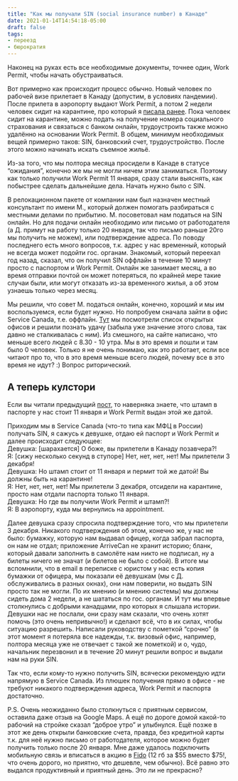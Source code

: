 ```yaml
---
title: "Как мы получали SIN (social insurance number) в Канаде"
date: 2021-01-14T14:54:18-05:00
draft: false
tags:
- переезд
- бюрократия
---
```

Наконец на руках есть все необходимые документы, точнее один, Work Permit, чтобы начать обустраиваться. 

Вот примерно как происходит процесс обычно. Новый человек по рабочей визе прилетает в Канаду (допустим, в условиях пандемии). После прилета в аэропорту выдают Work Permit, а потом 2 недели человек сидит на карантине, про который я [писала ранее](https://natashakatson.github.io/ru/posts/quarantine/). Пока человек сидит на карантине, можно подать на получение номера социального страхования и связаться с банком онлайн, трудоустроить также можно удалённо на основании Work Permit. 
В общем, минимум необходимых вещей примерно таков: SIN, банковский счет, трудоустройство. После этого можно начинать искать съемное жильё. 

Из-за того, что мы полтора месяца просидели в Канаде в статусе “ожидания”, конечно же мы не могли ничем этим заниматься. Поэтому как только получили Work Permit 11 января, сразу стали выяснять, как побыстрее сделать дальнейшие дела. Начать нужно было с SIN.

В релокационном пакете от компании нам был назначен местный консультант по имени М., который должен помогать разбираться с местными делами по прибытию. М. посоветовал нам податься на SIN онлайн. Но для подачи онлайн необходимо или письмо от работодателя (а Д. примут на работу только 20 января, так что письмо раньше 20го мы получить не можем), или подтверждение адреса. По поводу последнего есть много вопросов, т.к. адрес у нас временный, который не всегда может подойти гос. органам. Знакомый, который переехал год назад, сказал, что он получил SIN оффлайн в течение 10 минут просто с паспортом и Work Permit. Онлайн же занимает месяц, а во время отправки почтой он может потеряться, по крайней мере такие случаи были, или могут отказать из-за временного жилья, а об этом узнаешь только через месяц.

Мы решили, что совет М. податься онлайн, конечно, хороший и мы им воспользуемся, если будет нужно. Но попробуем сначала зайти в офис Service Canada, т.е. оффлайн. 
[Тут](http://www.servicecanada.gc.ca/tbsc-fsco/sc-dsp.jsp?rc=3591&lang=eng) мы посмотрели список открытых офисов и решили познать удачу (забыла уже значение этого слова, так давно не сталкивалась с ним). Из смешного, на сайте написано, что меньше всего людей с 8.30 - 10 утра. Мы в это время и пошли и там было 0 человек. Только я не очень понимаю, как это работает, если все читают про то, что в это время меньше всего людей, почему все в это время не идут? :) Вопрос риторический.

## А теперь кулстори

Если вы читали предыдущий [пост](https://natashakatson.github.io/ru/posts/welcome-to-canada/), то наверняка знаете, что штамп в паспорте у нас стоит 11 января и Work Permit выдан этой же датой. 

Приходим мы в Service Canada (что-то типа как МФЦ в России) получать SIN, я сажусь к девушке, отдаю ей паспорт и Work Permit и далее происходит следующее:  
Девушка: [шарахается] О боже, вы прилетели в Канаду позавчера?!  
Я: [сижу несколько секунд в ступоре] Нет, нет, нет, нет! Мы прилетели 3 декабря!  
Девушка: Но штамп стоит от 11 января и пермит той же датой! Вы должны быть на карантине!  
Я: Нет, нет, нет, нет! Мы прилетели 3 декабря, отсидели на карантине, просто нам отдали паспорта только 11 января.  
Девушка: Но где вы получили Work Permit и штамп?!  
Я: В аэропорту, куда мы вернулись на appointment.  

Далее девушка сразу спросила подтверждение того, что мы прилетели 3 декабря. Никакого подтверждения об этом, конечно же, у нас не было: бумажку, которую нам выдавал офицер, когда забрал паспорта, он нам не отдал; приложение ArriveCan не хранит историю; бланк, который давали заполнить в самолёте нам никто не подписал, ну а билеты ничего не значат (и билетов не было с собой). В итоге мы вспомнили, что в email в переписке с юристом у нас есть копия бумажки от офицера, мы показали её девушкам (мы с Д. обслуживались в разных окнах), они нам поверили, но выдать SIN просто так не могли. По их мнению (и мнению системы) мы должны сидеть дома 2 недели, а не шататься по гос. органам. И тут мы впервые столкнулись с добрыми канадцами, про которых я слышала истории. Девушки нас не послали, они сразу нам сказали, что очень хотят помочь (это очень непривычно!) и сделают всё, что в их силах, чтобы ситуацию разрешить. Написали руководству с пометкой “срочно” (в этот момент я потеряла все надежды, т.к. визовый офис, например, полтора месяца уже не отвечает с такой же пометкой) и о, чудо, начальник перезвонил и в течение 20 минут решили вопрос и выдали нам на руки SIN.

Так что, если кому-то нужно получить SIN, всячески рекомендую идти напрямую в Service Canada. Из плюшек получения прямо в офисе - не требуют никакого подтверждения адреса, Work Permit и паспорта достаточно. 

P.S. Очень неожиданно было столкнуться с приятным сервисом, оставила даже отзыв на Google Maps. А ещё по дороге домой какой-то рабочий на стройке сказал “доброе утро” и улыбнулся. Ещё позже в этот же день открыли банковские счета, правда, без кредитной карты т.к. для неё нужно письмо от работодателя, которое можно будет получить только после 20 января. Мне даже удалось подключить мобильную связь и вписаться в акцию в [Fido](https://referme.to/nataliiak-30n) (12 гб за $55 вместо $75!, что очень дорого, но приятно, что дешевле, чем обычно). Всё равно это выдался продуктивный и приятный день. Это ли не прекрасно?

